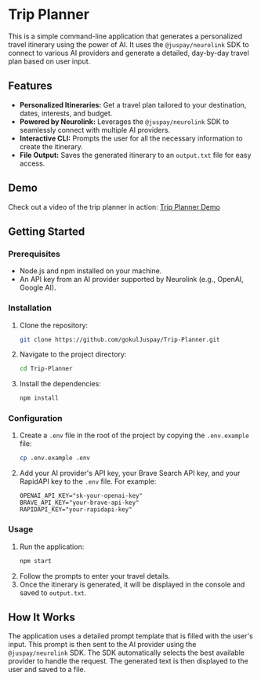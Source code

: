 # Trip Planner

This is a simple command-line application that generates a personalized travel itinerary using the power of AI. It uses the `@juspay/neurolink` SDK to connect to various AI providers and generate a detailed, day-by-day travel plan based on user input.

## Features

-   **Personalized Itineraries:** Get a travel plan tailored to your destination, dates, interests, and budget.
-   **Powered by Neurolink:** Leverages the `@juspay/neurolink` SDK to seamlessly connect with multiple AI providers.
-   **Interactive CLI:** Prompts the user for all the necessary information to create the itinerary.
-   **File Output:** Saves the generated itinerary to an `output.txt` file for easy access.

## Demo

Check out a video of the trip planner in action: [Trip Planner Demo](https://drive.google.com/file/d/17fU4uctF78IJ1gdalCkMcW4jnONKmERN/view?usp=sharing)

## Getting Started

### Prerequisites

-   Node.js and npm installed on your machine.
-   An API key from an AI provider supported by Neurolink (e.g., OpenAI, Google AI).

### Installation

1.  Clone the repository:
    ```bash
    git clone https://github.com/gokulJuspay/Trip-Planner.git
    ```
2.  Navigate to the project directory:
    ```bash
    cd Trip-Planner
    ```
3.  Install the dependencies:
    ```bash
    npm install
    ```

### Configuration

1.  Create a `.env` file in the root of the project by copying the `.env.example` file:
    ```bash
    cp .env.example .env
    ```
2.  Add your AI provider's API key, your Brave Search API key, and your RapidAPI key to the `.env` file. For example:
    ```
    OPENAI_API_KEY="sk-your-openai-key"
    BRAVE_API_KEY="your-brave-api-key"
    RAPIDAPI_KEY="your-rapidapi-key"
    ```

### Usage

1.  Run the application:
    ```bash
    npm start
    ```
2.  Follow the prompts to enter your travel details.
3.  Once the itinerary is generated, it will be displayed in the console and saved to `output.txt`.

## How It Works

The application uses a detailed prompt template that is filled with the user's input. This prompt is then sent to the AI provider using the `@juspay/neurolink` SDK. The SDK automatically selects the best available provider to handle the request. The generated text is then displayed to the user and saved to a file.
